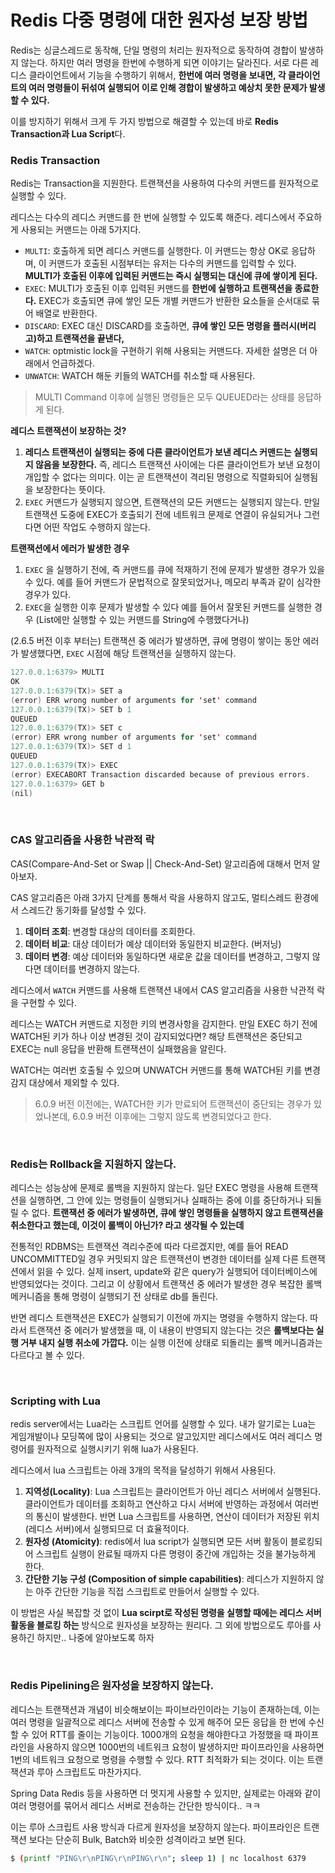 # Redis 다중 명령에 대한 원자성 보장 방법

Redis는 싱글스레드로 동작해, 단일 명령의 처리는 원자적으로 동작하여 경합이 발생하지 않는다. 하지만 여러 명령을 한번에 수행하게 되면 이야기는 달라진다. 서로 다른 레디스 클라이언트에서 기능을 수행하기 위해서, **한번에 여러 명령을 보내면, 각 클라이언트의 여러 명령들이 뒤섞여 실행되어 이로 인해 경합이 발생하고 예상치 못한 문제가 발생할 수 있다.**

이를 방지하기 위해서 크게 두 가지 방법으로 해결할 수 있는데 바로 **Redis Transaction과 Lua Script**다.

### Redis Transaction

Redis는 Transaction을 지원한다. 트랜잭션을 사용하여 다수의 커맨드를 원자적으로 실행할 수 있다.

레디스는 다수의 레디스 커맨드를 한 번에 실행할 수 있도록 해준다. 레디스에서 주요하게 사용되는 커맨드는 아래 5가지다.
- `MULTI`: 호출하게 되면 레디스 커맨드를 실행한다. 이 커맨드는 항상 OK로 응답하며, 이 커맨드가 호출된 시점부터는 유저는 다수의 커맨드를 입력할 수 있다. **MULTI가 호출된 이후에 입력된 커맨드는 즉시 실행되는 대신에 큐에 쌓이게 된다.**
- `EXEC`: MULTI가 호출된 이후 입력된 커맨드를 **한번에 실행하고 트랜잭션을 종료한다.** EXEC가 호출되면 큐에 쌓인 모든 개별 커맨드가 반환한 요소들을 순서대로 묶어 배열로 반환한다.
- `DISCARD`: EXEC 대신 DISCARD를 호출하면, **큐에 쌓인 모든 명령을 플러시(버리고)하고 트랜잭션을 끝낸다,**
- `WATCH`: optmistic lock을 구현하기 위해 사용되는 커맨드다. 자세한 설명은 더 아래에서 언급하겠다.
- `UNWATCH`: WATCH 해둔 키들의 WATCH를 취소할 때 사용된다.

> MULTI Command 이후에 실행된 명령들은 모두 QUEUED라는 상태를 응답하게 된다.


**레디스 트랜잭션이 보장하는 것?**
1. **레디스 트랜잭션이 실행되는 중에 다른 클라이언트가 보낸 레디스 커맨드는 실행되지 않음을 보장한다.** 즉, 레디스 트랜잭션 사이에는 다른 클라이언트가 보낸 요청이 개입할 수 없다는 의미다. 이는 곧 트랜잭션이 격리된 명령으로 직렬화되어 실행됨을 보장한다는 뜻이다.
2. `EXEC` 커맨드가 실행되지 않으면, 트랜잭션의 모든 커맨드는 실행되지 않는다. 만일 트랜잭션 도중에 EXEC가 호출되기 전에 네트워크 문제로 연결이 유실되거나 그런다면 어떤 작업도 수행하지 않는다.

**트랜잭션에서 에러가 발생한 경우**
1. `EXEC` 을 실행하기 전에, 즉 커맨드를 큐에 적재하기 전에 문제가 발생한 경우가 있을 수 있다. 예를 들어 커맨드가 문법적으로 잘못되었거나, 메모리 부족과 같이 심각한 경우가 있다.
2. `EXEC`을 실행한 이후 문제가 발생할 수 있다 예를 들어서 잘못된 커맨드를 실행한 경우 (List에만 실행할 수 있는 커맨드를 String에 수행했다거나)

(2.6.5 버전 이후 부터는) 트랜잭션 중 에러가 발생하면, 큐에 명령이 쌓이는 동안 에러가 발생했다면, `EXEC` 시점에 해당 트랜잭션을 실행하지 않는다.

```kotlin
127.0.0.1:6379> MULTI
OK
127.0.0.1:6379(TX)> SET a
(error) ERR wrong number of arguments for 'set' command
127.0.0.1:6379(TX)> SET b 1
QUEUED
127.0.0.1:6379(TX)> SET c
(error) ERR wrong number of arguments for 'set' command
127.0.0.1:6379(TX)> SET d 1
QUEUED
127.0.0.1:6379(TX)> EXEC
(error) EXECABORT Transaction discarded because of previous errors.
127.0.0.1:6379> GET b
(nil)
```


<br>

### CAS 알고리즘을 사용한 낙관적 락

CAS(Compare-And-Set or Swap || Check-And-Set) 알고리즘에 대해서 먼저 알아보자.

CAS 알고리즘은 아래 3가지 단계를 통해서 락을 사용하지 않고도, 멀티스레드 환경에서 스레드간 동기화를 달성할 수 있다.

1. **데이터 조회**: 변경할 대상의 데이터를 조회한다.
2. **데이터 비교**: 대상 데이터가 예상 데이터와 동일한지 비교한다. (버저닝)
3. **데이터 변경**: 예상 데이터와 동일하다면 새로운 값을 데이터를 변경하고, 그렇지 않다면 데이터를 변경하지 않는다.

레디스에서 `WATCH` 커맨드를 사용해 트랜잭션 내에서 CAS 알고리즘을 사용한 낙관적 락을 구현할 수 있다.

레디스는 WATCH 커맨드로 지정한 키의 변경사항을 감지한다. 만일 EXEC 하기 전에 WATCH된 키가 하나 이상 변경된 것이 감지되었다면? 해당 트랜잭션은 중단되고 EXEC는 null 응답을 반환해 트랜잭션이 실패했음을 알린다.

WATCH는 여러번 호출될 수 있으며 UNWATCH 커맨드를 통해 WATCH된 키를 변경감지 대상에서 제외할 수 있다.

> 6.0.9 버전 이전에는, WATCH한 키가 만료되어 트랜잭션이 중단되는 경우가 있었나본데, 6.0.9 버전 이후에는 그렇지 않도록 변경되었다고 한다.


<br>

### Redis는 Rollback을 지원하지 않는다.

레디스는 성능상에 문제로 롤백을 지원하지 않는다. 일단 EXEC 명령을 사용해 트랜잭션을 실행하면, 그 안에 있는 명령들이 실행되거나 실패하는 중에 이를 중단하거나 되돌릴 수 없다. **트랜잭션 중 에러가 발생하면, 큐에 쌓인 명령들을 실행하지 않고 트랜잭션을 취소한다고 했는데, 이것이 롤백이 아닌가? 라고 생각될 수 있는데**

전통적인 RDBMS는 트랜잭션 격리수준에 따라 다르겠지만, 예를 들어 READ UNCOMMITTED일 경우 커밋되지 않은 트랜잭션이 변경한 데이터를 실제 다른 트랜잭션에서 읽을 수 있다. 실제 insert, update와 같은 query가 실행되어 데이터베이스에 반영되었다는 것이다. 그리고 이 상황에서 트랜잭션 중 에러가 발생한 경우 복잡한 롤백 메커니즘을 통해 명령이 실행되기 전 상태로 db를 돌린다.

반면 레디스 트랜잭션은 EXEC가 실행되기 이전에 까지는 명령을 수행하지 않는다. 따라서 트랜잭션 중 에러가 발생했을 때, 이 내용이 반영되지 않는다는 것은 **롤백보다는 실행 거부 내지 실행 취소에 가깝다.** 이는 실행 이전에 상태로 되돌리는 롤백 메커니즘과는 다르다고 볼 수 있다.

<br>

### Scripting with Lua

redis server에서는 Lua라는 스크립트 언어를 실행할 수 있다. 내가 알기로는 Lua는 게임개발이나 모딩쪽에 많이 사용되는 것으로 알고있지만 레디스에서도 여러 레디스 명령어를 원자적으로 실행시키기 위해 lua가 사용된다. 

레디스에서 lua 스크립트는 아래 3개의 목적을 달성하기 위해서 사용된다.
1. **지역성(Locality)**: Lua 스크립트는 클라이언트가 아닌 레디스 서버에서 실행된다. 클라이언트가 데이터를 조회하고 연산하고 다시 서버에 반영하는 과정에서 여러번의 통신이 발생한다. 반면 Lua 스크립트를 사용하면, 연산이 데이터가 저장된 위치(레디스 서버)에서 실행되므로 더 효율적이다.
2. **원자성 (Atomicity)**: redis에서 lua script가 실행되면 모든 서버 활동이 블로킹되어 스크립트 실행이 완료될 때까지 다른 명령이 중간에 개입하는 것을 불가능하게 한다.
3. **간단한 기능 구성 (Composition of simple capabilities)**: 레디스가 지원하지 않는 아주 간단한 기능을 직접 스크립트로 만들어서 실행할 수 있다.

이 방법은 사실 복잡할 것 없이 **Lua scirpt로 작성된 명령을 실행할 때에는 레디스 서버 활동을 블로킹 하는** 방식으로 원자성을 보장하는 원리다. 그 외에 방법으로도 루아를 사용하긴 하지만.. 나중에 알아보도록 하자


<br>

### Redis Pipelining은 원자성을 보장하지 않는다.

레디스는 트랜잭션과 개념이 비슷해보이는 파이브라인이라는 기능이 존재하는데, 이는 여러 명령을 일괄적으로 레디스 서버에 전송할 수 있게 해주어 모든 응답을 한 번에 수신할 수 있어 RTT를 줄이는 기능이다. 1000개의 요청을 해야한다고 가정했을 때 파이프라인을 사용하지 않으면 1000번의 네트워크 요청이 발생하지만 파이프라인을 사용하면 1번의 네트워크 요청으로 명령을 수행할 수 있다. RTT 최적화가 되는 것이다. 이는 트랜잭션과 루아 스크립트도 마찬가지다.

Spring Data Redis 등을 사용하면 더 멋지게 사용할 수 있지만, 실제로는 아래와 같이 여러 명령어를 묶어서 레디스 서버로 전송하는 간단한 방식이다.. ㅋㅋ

이는 루아 스크립트 사용 방식과 다르게 원자성을 보장하지 않는다. 파이프라인은 트랜잭션 보다는 단순히 Bulk, Batch와 비슷한 성격이라고 보면 된다.

```bash
$ (printf "PING\r\nPING\r\nPING\r\n"; sleep 1) | nc localhost 6379
```

